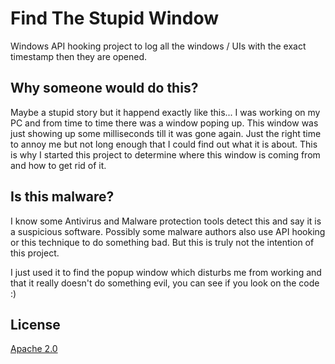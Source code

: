 # Find The Stupid Window

Windows API hooking project to log all the windows / UIs with the exact timestamp then they are opened.

## Why someone would do this?
Maybe a stupid story but it happend exactly like this...
I was working on my PC and from time to time there was a window poping up.
This window was just showing up some milliseconds till it was gone again.
Just the right time to annoy me but not long enough that I could find out what it is about.
This is why I started this project to determine where this window is coming from and how to get rid of it.

## Is this malware?

I know some Antivirus and Malware protection tools detect this and say it is a suspicious software.
Possibly some malware authors also use API hooking or this technique to do something bad.
But this is truly not the intention of this project.

I just used it to find the popup window which disturbs me from working and that it really doesn't do something evil, you can see if you look on the code :)

## License
[Apache 2.0](LICENSE)